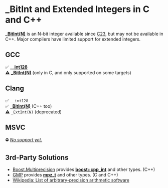 # _BitInt and Extended Integers in C and C++

**[_BitInt(N)][1]** is an N-bit integer available since [C23](https://en.cppreference.com/w/c/23), but may not be
available in C++. Major compilers have limited support for extended integers.

[1]: https://en.cppreference.com/w/c/language/arithmetic_types#Integer_types

<!-- inline -->
## GCC
:white_check_mark: **[__int128](https://gcc.gnu.org/onlinedocs/gcc/_005f_005fint128.html)**<br>
:warning: **[_BitInt(N)](https://gcc.gnu.org/gcc-14/changes.html#c)** (only in C, and only supported on some targets)

<!-- inline -->
## Clang
:white_check_mark: `__int128`<br>
:white_check_mark: **[_BitInt(N)](https://clang.llvm.org/docs/LanguageExtensions.html#extended-integer-types)** (C++ too)<br>
:warning: `_ExtInt(N)` (deprecated)

<!-- inline -->
## MSVC
:no_entry: *[No support yet.](https://en.cppreference.com/w/c/compiler_support/23)*


## 3rd-Party Solutions
- [Boost.Multiprecision](https://www.boost.org/doc/libs/1_82_0/libs/multiprecision/doc/html/index.html) provides **[boost::cpp_int](https://www.boost.org/doc/libs/1_82_0/libs/multiprecision/doc/html/boost_multiprecision/tut/ints/cpp_int.html)** and other types. (C++)
- [GMP](https://en.wikipedia.org/wiki/GNU_Multiple_Precision_Arithmetic_Library) provides **[mpz_t](https://gmplib.org/manual/Integer-Functions)** and other types. (C and C++)
- [Wikipedia: List of arbitrary-precision arithmetic software](https://en.wikipedia.org/wiki/List_of_arbitrary-precision_arithmetic_software)
